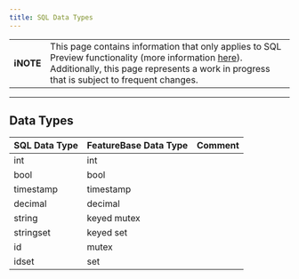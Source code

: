 ```yaml
---
title: SQL Data Types
---
```


| | |
|-|-|
| **ℹ️NOTE** | This page contains information that only applies to SQL Preview functionality (more information [here](/sql-preview/sql-preview)). Additionally, this page represents a work in progress that is subject to frequent changes. |

---


## Data Types

| **SQL Data Type** | **FeatureBase Data Type** | **Comment**  |
|---------------|-----------------------|----------|
| int           | int                   |          |
| bool          | bool                  |          |
| timestamp     | timestamp             |          |
| decimal       | decimal               |          |
| string        | keyed mutex           |          |
| stringset     | keyed set             |          |
| id            | mutex                 |          |
| idset         | set                   |          |
